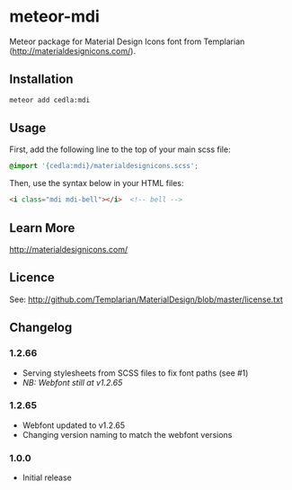 # meteor-mdi

Meteor package for Material Design Icons font from Templarian (http://materialdesignicons.com/).

## Installation

```bash
meteor add cedla:mdi
```

## Usage

First, add the following line to the top of your main scss file:

```scss
@import '{cedla:mdi}/materialdesignicons.scss';
```

Then, use the syntax below in your HTML files:
```html
<i class="mdi mdi-bell"></i>  <!-- bell -->
```

## Learn More

http://materialdesignicons.com/

## Licence

See: http://github.com/Templarian/MaterialDesign/blob/master/license.txt

## Changelog

### 1.2.66

- Serving stylesheets from SCSS files to fix font paths (see #1)
- _NB: Webfont still at v1.2.65_

### 1.2.65

- Webfont updated to v1.2.65
- Changing version naming to match the webfont versions

### 1.0.0

- Initial release